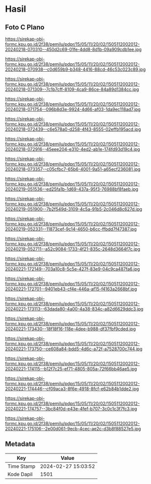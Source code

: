 # Hasil

## Foto C Plano

https://sirekap-obj-formc.kpu.go.id/2f38/pemilu/pdpr/15/05/11/20/02/1505112002012-20240218-070310--450d2c69-01fe-4dd8-8d1b-09a909cdb1ee.jpg

https://sirekap-obj-formc.kpu.go.id/2f38/pemilu/pdpr/15/05/11/20/02/1505112002012-20240218-070938--c0d659b9-b348-4416-88cd-46c53c023c89.jpg

https://sirekap-obj-formc.kpu.go.id/2f38/pemilu/pdpr/15/05/11/20/02/1505112002012-20240218-071309--7c1b7cff-8109-4ca9-86ce-84a89d1384cc.jpg

https://sirekap-obj-formc.kpu.go.id/2f38/pemilu/pdpr/15/05/11/20/02/1505112002012-20240218-071754--096b8d3e-9924-4d66-af03-1da9ec118ad7.jpg

https://sirekap-obj-formc.kpu.go.id/2f38/pemilu/pdpr/15/05/11/20/02/1505112002012-20240218-072439--c6e578a0-d258-4f43-8555-02effb195acd.jpg

https://sirekap-obj-formc.kpu.go.id/2f38/pemilu/pdpr/15/05/11/20/02/1505112002012-20240218-072916--45eee204-e310-4ed2-ab1e-174fd93d19c4.jpg

https://sirekap-obj-formc.kpu.go.id/2f38/pemilu/pdpr/15/05/11/20/02/1505112002012-20240218-073357--c05cfbc7-65b6-4001-9a51-a65ecf236081.jpg

https://sirekap-obj-formc.kpu.go.id/2f38/pemilu/pdpr/15/05/11/20/02/1505112002012-20240219-051536--ed25fa1b-1d69-437a-95f3-76988bf8faeb.jpg

https://sirekap-obj-formc.kpu.go.id/2f38/pemilu/pdpr/15/05/11/20/02/1505112002012-20240219-051900--7b2f549d-3109-4c5a-91b5-2c046d8c627d.jpg

https://sirekap-obj-formc.kpu.go.id/2f38/pemilu/pdpr/15/05/11/20/02/1505112002012-20240219-052331--11873cef-9c14-4650-b6cc-ffbdd7f47387.jpg

https://sirekap-obj-formc.kpu.go.id/2f38/pemilu/pdpr/15/05/11/20/02/1505112002012-20240219-052711--a52c9084-1733-4f21-835c-2648d3664f7c.jpg

https://sirekap-obj-formc.kpu.go.id/2f38/pemilu/pdpr/15/05/11/20/02/1505112002012-20240221-172149--703a10c8-5c5e-427f-83e9-04c9ca487fa6.jpg

https://sirekap-obj-formc.kpu.go.id/2f38/pemilu/pdpr/15/05/11/20/02/1505112002012-20240221-172701--9401eb43-cf4e-446a-af15-f4163a2668bf.jpg

https://sirekap-obj-formc.kpu.go.id/2f38/pemilu/pdpr/15/05/11/20/02/1505112002012-20240221-173113--63dada80-4a00-4a38-834c-a82d6629ddc3.jpg

https://sirekap-obj-formc.kpu.go.id/2f38/pemilu/pdpr/15/05/11/20/02/1505112002012-20240221-173430--18f18f16-118e-4dee-b988-df37fbf9cded.jpg

https://sirekap-obj-formc.kpu.go.id/2f38/pemilu/pdpr/15/05/11/20/02/1505112002012-20240221-173750--ce608a84-bdd5-4d6c-a72f-a7528700c744.jpg

https://sirekap-obj-formc.kpu.go.id/2f38/pemilu/pdpr/15/05/11/20/02/1505112002012-20240221-174115--b12f7c25-ef71-4805-805a-72f66bb46ae5.jpg

https://sirekap-obj-formc.kpu.go.id/2f38/pemilu/pdpr/15/05/11/20/02/1505112002012-20240221-174446--cf09aca3-8f6e-4918-8fcf-e62b84b1dde2.jpg

https://sirekap-obj-formc.kpu.go.id/2f38/pemilu/pdpr/15/05/11/20/02/1505112002012-20240221-174757--3bc84f0d-e43e-4fef-b707-3c0c1c3f7fc3.jpg

https://sirekap-obj-formc.kpu.go.id/2f38/pemilu/pdpr/15/05/11/20/02/1505112002012-20240221-175106--2e00d061-9ecb-4cec-ae2c-d3b8f88527e5.jpg


## Metadata

| Key        | Value               |
| ---------- | ------------------- |
| Time Stamp | 2024-02-27 15:03:52 |
| Kode Dapil | 1501                |



